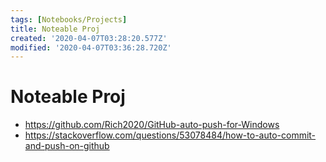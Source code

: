```yaml
---
tags: [Notebooks/Projects]
title: Noteable Proj
created: '2020-04-07T03:28:20.577Z'
modified: '2020-04-07T03:36:28.720Z'
---
```


# Noteable Proj

- https://github.com/Rich2020/GitHub-auto-push-for-Windows
- https://stackoverflow.com/questions/53078484/how-to-auto-commit-and-push-on-github

